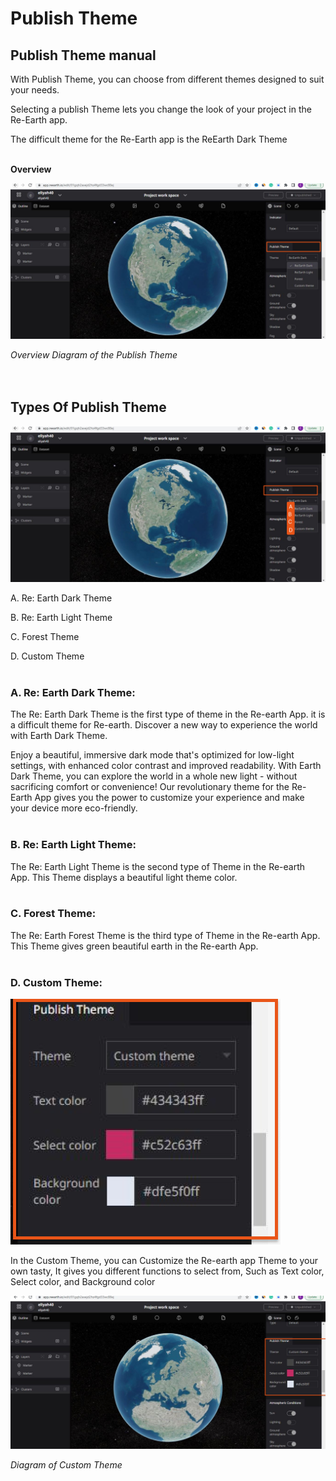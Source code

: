# Publish Theme

## Publish Theme manual

With Publish Theme, you can choose from different themes designed to suit your needs.

Selecting a publish Theme lets you change the look of your project in the Re-Earth app. 

The difficult theme for the Re-Earth app is the ReEarth Dark Theme
<br>
<br>

**Overview**

![Untitled](Publish%20Theme%2038b039be6d104dabbcd885d5e72eadb8/Untitled.png)

*Overview Diagram of the Publish Theme*
<br>
<br>
<br>

## Types Of Publish Theme

![Untitled](Publish%20Theme%2038b039be6d104dabbcd885d5e72eadb8/Untitled%201.png)

A. Re: Earth Dark Theme

B. Re: Earth Light Theme

C. Forest Theme

D. Custom Theme
<br>
<br>

### A. Re: Earth Dark Theme:

The Re: Earth Dark Theme is the first type of theme in the Re-earth App. it is a difficult theme for Re-earth. Discover a new way to experience the world with Earth Dark Theme.

Enjoy a beautiful, immersive dark mode that's optimized for low-light settings, with enhanced color contrast and improved readability. With Earth Dark Theme, you can explore the world in a whole new light - without sacrificing comfort or convenience! Our revolutionary theme for the Re-Earth App gives you the power to customize your experience and make your device more eco-friendly.
<br>
<br>

### B. Re: Earth Light Theme:

The Re: Earth Light Theme is the second type of Theme in the Re-earth App. This Theme displays a beautiful light theme color.
<br>
<br>

### C. Forest Theme:

The Re: Earth Forest Theme is the third type of Theme in the Re-earth App. This Theme gives green beautiful earth in the Re-earth App. 
<br>
<br>

### D. Custom Theme:

![Untitled](Publish%20Theme%2038b039be6d104dabbcd885d5e72eadb8/Untitled%202.png)

In the Custom Theme, you can Customize the Re-earth app Theme to your own tasty, It gives you different functions to select from, Such as Text color, Select color, and Background color 

![                                                         Diagram of Custom Theme](Publish%20Theme%2038b039be6d104dabbcd885d5e72eadb8/Untitled%203.png)

*Diagram of Custom Theme*
